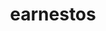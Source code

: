 ---
title: "earnestos"
description: "earnestos"
layout: shop
keywords:
  - 美食競賽
  - 台灣美食
  - 美食精選
datePublished: "2025-06-30"
dateModified: "2025-07-07"
city: "台北市"
district: "大安區"
address: "台北市大安區瑞安街208巷5號"
phone: ""
geo: "25.028398614904827, 121.54060738773825"
google_map: "https://maps.app.goo.gl/BycsdSrifbumZoEr7"
footinder: "https://footinder.com.tw/%e5%8f%b0%e5%8c%97%e5%b8%82%e5%a4%a7%e5%ae%89%e5%8d%80/362116/"
official: "https://www.facebook.com/earnestos.tw/"
award:
  - name: "500盤"
    year: "2024"
    entries:
      - dishes:
          - "經典娘惹糕"
          - "富山灣螢烏賊"
          - "草仔粿/巴拉醬"

---